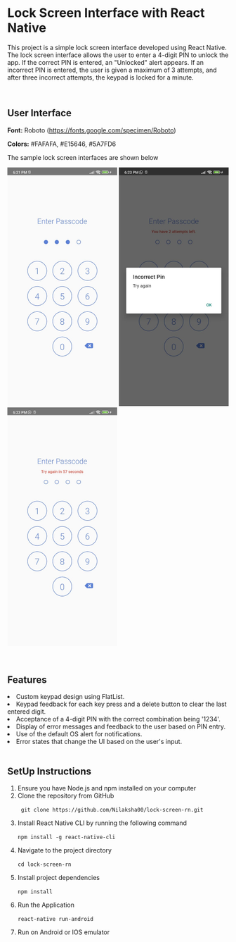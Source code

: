 # Lock Screen Interface with React Native

This project is a simple lock screen interface developed using React Native. The lock screen interface allows the user to enter a 4-digit PIN to unlock the app. If the correct PIN is entered, an "Unlocked" alert appears. If an incorrect PIN is entered, the user is given a maximum of 3 attempts, and after three incorrect attempts, the keypad is locked for a minute.

<br/>

## User Interface


<b>Font:</b> Roboto (https://fonts.google.com/specimen/Roboto)

<b>Colors:</b> #FAFAFA, #E15646, #5A7FD6

The sample lock screen interfaces are shown below

<img src="https://raw.githubusercontent.com/Nilaksha00/lock-screen-rn/main/assets/images/UI1.jpeg" width="250"> <img src="https://raw.githubusercontent.com/Nilaksha00/lock-screen-rn/main/assets/images/UI2.jpeg" width="250"> <img src="https://raw.githubusercontent.com/Nilaksha00/lock-screen-rn/main/assets/images/UI3.jpeg" width="250">

<br/>

## Features

<li>Custom keypad design using FlatList.</li>
<li>Keypad feedback for each key press and a delete button to clear the last entered digit.</li>
<li>Acceptance of a 4-digit PIN with the correct combination being '1234'.</li>
<li>Display of error messages and feedback to the user based on PIN entry.</li>
<li>Use of the default OS alert for notifications.</li>
<li>Error states that change the UI based on the user's input.</li>


<br/>

## SetUp Instructions

<ol>
   <li>Ensure you have Node.js and npm installed on your computer</li>
  <li>Clone the repository from GitHub

  ``` git clone https://github.com/Nilaksha00/lock-screen-rn.git```
  </li>
   <li>Install React Native CLI by running the following command
      
   ```npm install -g react-native-cli```
   </li>
   
   <li>Navigate to the project directory
   
   ```cd lock-screen-rn```
   </li>
   <li>
    Install project dependencies

```npm install```
   </li>
   <li> Run the Application
   
   ```react-native run-android```</li>
   <li>Run on Android or IOS emulator</li>
</ol>




